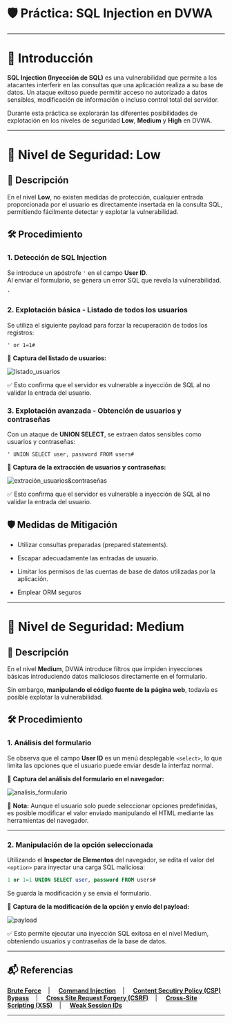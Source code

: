 # 🛡️ Práctica: SQL Injection en DVWA

---

# 📖 Introducción

**SQL Injection (Inyección de SQL)** es una vulnerabilidad que permite a los atacantes interferir en las consultas que una aplicación realiza a su base de datos. Un ataque exitoso puede permitir acceso no autorizado a datos sensibles, modificación de información o incluso control total del servidor.

Durante esta práctica se explorarán las diferentes posibilidades de explotación en los niveles de seguridad **Low**, **Medium** y **High** en DVWA.

---

# 🔷​ Nivel de Seguridad: Low

## 📌 Descripción

En el nivel **Low**, no existen medidas de protección, cualquier entrada proporcionada por el usuario es directamente insertada en la consulta SQL, permitiendo fácilmente detectar y explotar la vulnerabilidad.



## 🛠️ Procedimiento

### 1. Detección de SQL Injection

Se introduce un apóstrofe `'` en el campo **User ID**.  
Al enviar el formulario, se genera un error SQL que revela la vulnerabilidad.

```text
'
```

### 2. Explotación básica - Listado de todos los usuarios

Se utiliza el siguiente payload para forzar la recuperación de todos los registros:

```text
' or 1=1#
```

📸 **Captura del listado de usuarios:**


![listado_usuarios](https://github.com/XaviGimReu/PPS-10836126/blob/main/template-main/RA3/RA3_2/assets/SQL_Injection%20-%20low_1.png)

✅ Esto confirma que el servidor es vulnerable a inyección de SQL al no validar la entrada del usuario.



### 3. Explotación avanzada - Obtención de usuarios y contraseñas

Con un ataque de **UNION SELECT**, se extraen datos sensibles como usuarios y contraseñas:

```text
' UNION SELECT user, password FROM users#
```

📸 **Captura de la extracción de usuarios y contraseñas:**


![extración_usuarios&contraseñas](https://github.com/XaviGimReu/PPS-10836126/blob/main/template-main/RA3/RA3_2/assets/SQL_Injection%20-%20low_1.png)

✅ Esto confirma que el servidor es vulnerable a inyección de SQL al no validar la entrada del usuario.


## 🛡️ Medidas de Mitigación

- Utilizar consultas preparadas (prepared statements).
  
- Escapar adecuadamente las entradas de usuario.
  
- Limitar los permisos de las cuentas de base de datos utilizadas por la aplicación.
  
- Emplear ORM seguros

---

# 🔶​ Nivel de Seguridad: Medium

## 📌 Descripción

En el nivel **Medium**, DVWA introduce filtros que impiden inyecciones básicas introduciendo datos maliciosos directamente en el formulario.

Sin embargo, **manipulando el código fuente de la página web**, todavía es posible explotar la vulnerabilidad.


## 🛠️ Procedimiento

### 1. Análisis del formulario

Se observa que el campo **User ID** es un menú desplegable `<select>`, lo que limita las opciones que el usuario puede enviar desde la interfaz normal.

📸 **Captura del análisis del formulario en el navegador:**


![analisis_formulario](https://github.com/XaviGimReu/PPS-10836126/blob/main/template-main/RA3/RA3_2/assets/SQL_Injection%20-%20med_1.png)

📝 **Nota:** Aunque el usuario solo puede seleccionar opciones predefinidas, es posible modificar el valor enviado manipulando el HTML mediante las herramientas del navegador.

---

### 2. Manipulación de la opción seleccionada

Utilizando el **Inspector de Elementos** del navegador, se edita el valor del `<option>` para inyectar una carga SQL maliciosa:

```sql
1 or 1=1 UNION SELECT user, password FROM users#
```

Se guarda la modificación y se envía el formulario.

📸 **Captura de la modificación de la opción y envío del payload:**


![payload](https://github.com/XaviGimReu/PPS-10836126/blob/main/template-main/RA3/RA3_2/assets/SQL_Injection%20-%20med_2.png)

✅ Esto permite ejecutar una inyección SQL exitosa en el nivel Medium, obteniendo usuarios y contraseñas de la base de datos.


---

## 📬 Referencias
**[Brute Force](https://github.com/XaviGimReu/PPS-10836126/tree/main/template-main/RA3/RA3_2/Brute%20Force)**&nbsp;&nbsp;&nbsp; | &nbsp;&nbsp;&nbsp;
**[Command Injection](https://github.com/XaviGimReu/PPS-10836126/tree/main/template-main/RA3/RA3_2/Command%20Injection)**&nbsp;&nbsp;&nbsp; | &nbsp;&nbsp;&nbsp;
**[Content Secutiry Policy (CSP) Bypass](https://github.com/XaviGimReu/PPS-10836126/tree/main/template-main/RA3/RA3_2/Content%20Security%20Policy%20(CSP)%20Bypass)**&nbsp;&nbsp;&nbsp; | &nbsp;&nbsp;&nbsp;
**[Cross Site Request Forgery (CSRF)](https://github.com/XaviGimReu/PPS-10836126/tree/main/template-main/RA3/RA3_2/Cross%20Site%20Request%20Forgery%20(CSRF))**&nbsp;&nbsp;&nbsp; | &nbsp;&nbsp;&nbsp;
**[Cross-Site Scripting (XSS)](https://github.com/XaviGimReu/PPS-10836126/tree/main/template-main/RA3/RA3_2/Cross-Site%20Scripting%20(XSS))**&nbsp;&nbsp;&nbsp; | &nbsp;&nbsp;&nbsp;
**[Weak Session IDs](https://github.com/XaviGimReu/PPS-10836126/tree/main/template-main/RA3/RA3_2/Weak%20Session%20IDs)**

---

